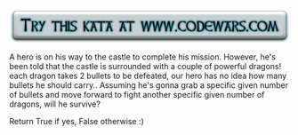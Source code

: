 [![Try it](https://raw.githubusercontent.com/EricRamirezS/codewars/master/etc/tryme.png)](https://www.codewars.com/kata/is-he-gonna-survive)

A hero is on his way to the castle to complete his mission. However, he's been told that the castle is surrounded with a couple of powerful dragons! each dragon takes 2 bullets to be defeated, our hero has no idea how many bullets he should carry.. Assuming he's gonna grab a specific given number of bullets and move forward to fight another specific given number of dragons, will he survive?

Return True if yes, False otherwise :)